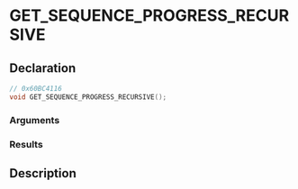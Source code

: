 # GET_SEQUENCE_PROGRESS_RECURSIVE

## Declaration
```cpp
// 0x60BC4116
void GET_SEQUENCE_PROGRESS_RECURSIVE();
```

### Arguments

### Results

## Description
